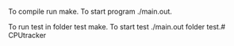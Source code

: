 To compile run make.
To start program ./main.out.

To run test in folder test make.
To start test ./main.out folder test.# CPUtracker
